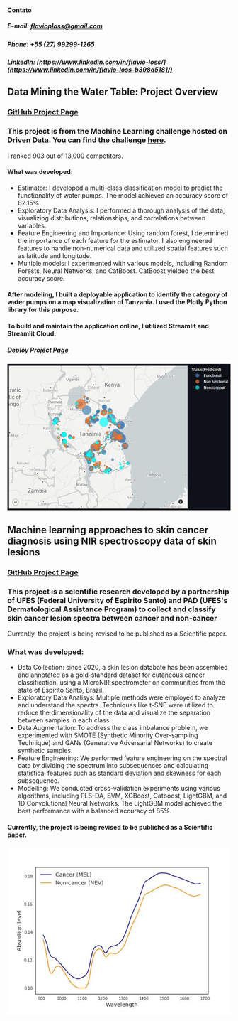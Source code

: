 #### Contato
##### E-mail: flavioploss@gmail.com
##### Phone: +55 (27) 99299-1265
##### LinkedIn: [https://www.linkedin.com/in/flavio-loss/](https://www.linkedin.com/in/flavio-loss-b398a5181/)

## Data Mining the Water Table: Project Overview
### [GitHub Project Page](https://github.com/flavioloss/waterpump_challenge/blob/main/)
### This project is from the Machine Learning challenge hosted on Driven Data. You can find the challenge [here](https://www.drivendata.org/competitions/7/pump-it-up-data-mining-the-water-table/page/23/). 
I ranked 903 out of 13,000 competitors.


#### What was developed:
- Estimator: I developed a multi-class classification model to predict the functionality of water pumps. The model achieved an accuracy score of 82.15%.
- Exploratory Data Analysis: I performed a thorough analysis of the data, visualizing distributions, relationships, and correlations between variables.
- Feature Engineering and Importance: Using random forest, I determined the importance of each feature for the estimator. I also engineered features to handle non-numerical data and utilized spatial features such as latitude and longitude.
- Multiple models: I experimented with various models, including Random Forests, Neural Networks, and CatBoost. CatBoost yielded the best accuracy score.

#### After modeling, I built a deployable application to identify the category of water pumps on a map visualization of Tanzania. I used the Plotly Python library for this purpose.
#### To build and maintain the application online, I utilized Streamlit and Streamlit Cloud.
##### [Deploy Project Page](https://github.com/flavioloss/waterpump_deploy)
![img-1](https://github.com/flavioloss/Flavio_Portfolio/blob/gh-pages/images/map_waterpump.jpeg?raw=true)



## Machine learning approaches to skin cancer diagnosis using NIR spectroscopy data of skin lesions
### [GitHub Project Page](https://github.com/flavioloss/nir-spectrum-classification)
### This project is a scientific research developed by a partnership of UFES (Federal University of Espirito Santo) and PAD (UFES's Dermatological Assistance Program) to collect and classify skin cancer lesion spectra between cancer and non-cancer
Currently, the project is being revised to be published as a Scientific paper.


### What was developed:
- Data Collection: since 2020, a skin lesion databate has been assembled and annotated as a gold-standard dataset for cutaneous cancer classification, using a MicroNIR spectrometer on communities from the state of Espirito Santo, Brazil.
- Exploratory Data Analisys: Multiple methods were employed to analyze and understand the spectra. Techniques like t-SNE were utilized to reduce the dimensionality of the data and visualize the separation between samples in each class.
- Data Augmentation: To address the class imbalance problem, we experimented with SMOTE (Synthetic Minority Over-sampling Technique) and GANs (Generative Adversarial Networks) to create synthetic samples. 
- Feature Engineering: We performed feature engineering on the spectral data by dividing the spectrum into subsequences and calculating statistical features such as standard deviation and skewness for each subsequence.
- Modelling: We conducted cross-validation experiments using various algorithms, including PLS-DA, SVM, XGBoost, Catboost, LightGBM, and 1D Convolutional Neural Networks. The LightGBM model achieved the best performance with a balanced accuracy of 85%.

#### Currently, the project is being revised to be published as a Scientific paper.
![img-2](https://github.com/flavioloss/Flavio_Portfolio/blob/gh-pages/images/spectrum_binary.jpg?raw=true)
